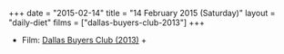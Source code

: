 +++
date = "2015-02-14"
title = "14 February 2015 (Saturday)"
layout = "daily-diet"
films = ["dallas-buyers-club-2013"]
+++


* Film: [Dallas Buyers Club (2013)](/films/dallas-buyers-club-2013) +